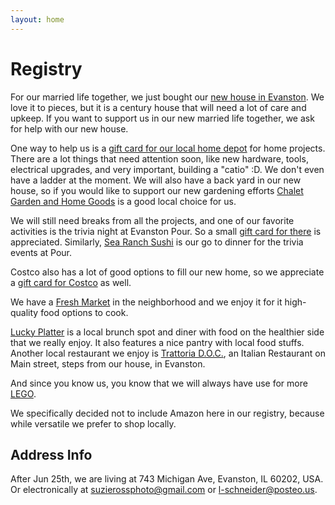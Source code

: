 ```yaml
---
layout: home
---
```


# Registry

For our married life together, we just bought our [new house in Evanston](/house).
We love it to pieces, but it is a century house that will need a lot of care and upkeep.
If you want to support us in our new married life together, we ask for help with our new house.

One way to help us is a [gift card for our local home depot](https://www.homedepot.com/c/gift-cards) for home projects.
There are a lot things that need attention soon, like new hardware, tools, electrical upgrades, and very important, building a "catio" :D.
We don't even have a ladder at the moment.
We will also have a back yard in our new house, so if you would like to support our new gardening efforts [Chalet Garden and Home Goods](https://chaletnursery.com/products/digital-gift-card?_pos=2&_psq=gift+cards&_ss=e&_v=1.0&variant=40352008863878) is a good local choice for us.

We will still need breaks from all the projects, and one of our favorite activities is the trivia night at Evanston Pour.
So a small [gift card for there](https://squareup.com/gift/ML3TN2ECWVGH9/order) is appreciated.
Similarly, [Sea Ranch Sushi](https://www.searanchsushi.com/gift-cards) is our go to dinner for the trivia events at Pour.

Costco also has a lot of good options to fill our new home, so we appreciate a [gift card for Costco](https://www.costco.com/gift-cards-tickets.html) as well.

We have a [Fresh Market](https://www.thefreshmarket.com/products/the-fresh-market-gift-card) in the neighborhood and we enjoy it for it high-quality food options to cook.

[Lucky Platter](https://www.toasttab.com/theluckyplatter/giftcards?utm_source=undefined&utm_content=online--theluckyplatter&utm_medium=toast_sites&utm_campaign=giftcards) is a local brunch spot and diner with food on the healthier side that we really enjoy. It also features a nice pantry with local food stuffs.
Another local restaurant we enjoy is [Trattoria D.O.C.](https://trattoria-doc.com/gift-cards), an Italian Restaurant on Main street, steps from our house, in Evanston.

And since you know us, you know that we will always have use for more [LEGO](https://www.lego.com/en-us/gift-cards).

We specifically decided not to include Amazon here in our registry, because while versatile we prefer to shop locally.

## Address Info

After Jun 25th, we are living at 743 Michigan Ave, Evanston, IL 60202, USA.
Or electronically at [suzierossphoto@gmail.com](mailto:suzierossphoto@gmail.com) or [l-schneider@posteo.us](mailto:l-schneider@posteo.us).
